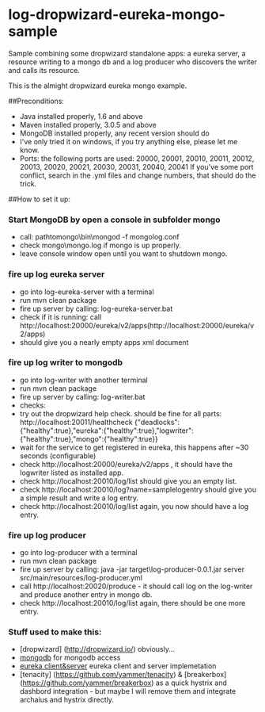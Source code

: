 # log-dropwizard-eureka-mongo-sample
Sample combining some dropwizard standalone apps: a eureka server, a resource writing to a mongo db and a log producer who discovers the writer and calls its resource.

This is the almight dropwizard eureka mongo example.

##Preconditions:
 * Java installed properly, 1.6 and above
 * Maven installed properly, 3.0.5 and above
 * MongoDB installed properly, any recent version should do
 * I've only tried it on windows, if you try anything else, please let me know.
 * Ports: the following ports are used: 20000, 20001, 20010, 20011, 20012, 20013, 20020, 20021, 20030, 20031, 20040, 20041
 	If you've some port conflict, search in the .yml files and change numbers, that should do the trick.

##How to set it up:

### Start MongoDB by open a console in subfolder mongo
 * call: pathtomongo\bin\mongod -f mongolog.conf
 * check mongo\mongo.log if mongo is up properly.
 * leave console window open until you want to shutdown mongo.

### fire up log eureka server
 * go into log-eureka-server with a terminal 
 * run mvn clean package
 * fire up server by calling: log-eureka-server.bat
 * check if it is running: call http://localhost:20000/eureka/v2/apps(http://localhost:20000/eureka/v2/apps)
 * should give you a nearly empty apps xml document

### fire up log writer to mongodb
 * go into log-writer with another terminal
 * run mvn clean package
 * fire up server by calling: log-writer.bat
 * checks:
 * try out the dropwizard help check. should be fine for all parts: http://localhost:20011/healthcheck
	{"deadlocks":{"healthy":true},"eureka":{"healthy":true},"logwriter":{"healthy":true},"mongo":{"healthy":true}}
 * wait for the service to get registered in eureka, this happens after ~30 seconds (configurable)
 * check http://localhost:20000/eureka/v2/apps , it should have the logwriter listed as installed app.
 * check http://localhost:20010/log/list should give you an empty list.
 * check http://localhost:20010/log?name=samplelogentry should give you a simple result and write a log entry.
 * check http://localhost:20010/log/list again, you now should have a log entry.

### fire up log producer
 * go into log-producer with a terminal
 * run mvn clean package
 * fire up server by calling: java -jar target\log-producer-0.0.1.jar server src/main/resources/log-producer.yml
 * call http://localhost:20020/produce - it should call log on the log-writer and produce another entry in mongo db.
 * check http://localhost:20010/log/list again, there should be one more entry.

### Stuff used to make this:
 * [dropwizard] (http://dropwizard.io/) obviously...
 * [mongodb](https://github.com/eeb/dropwizard-mongo) for mongodb access
 * [eureka client&server](https://github.com/jlewallen/dropwizard-discovery) eureka client and server implemetation
 * [tenacity] (https://github.com/yammer/tenacity) & [breakerbox] (https://github.com/yammer/breakerbox) as a quick hystrix and dashbord integration - but maybe I will remove them and integrate archaius and hystrix directly.